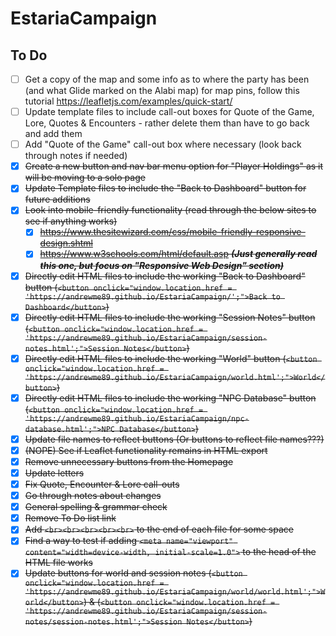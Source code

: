 # EstariaCampaign

## To Do

- [ ] Get a copy of the map and some info as to where the party has been (and what Glide marked on the Alabi map) for map pins, follow this tutorial https://leafletjs.com/examples/quick-start/
- [ ] Update template files to include call-out boxes for Quote of the Game, Lore, Quotes & Encounters - rather delete them than have to go back and add them
- [ ] Add "Quote of the Game" call-out box where necessary (look back through notes if needed)
- [x] ~~Create a new button and nav bar menu option for "Player Holdings" as it will be moving to a solo page~~
- [x] ~~Update Template files to include the "Back to Dashboard" button for future additions~~
- [x] ~~Look into mobile-friendly functionality (read through the below sites to see if anything works)~~
  - [x] ~~https://www.thesitewizard.com/css/mobile-friendly-responsive-design.shtml~~
  - [x] ~~https://www.w3schools.com/html/default.asp _**(Just generally read this one, but focus on "Responsive Web Design" section)**_~~
- [x] ~~Directly edit HTML files to include the working "Back to Dashboard" button (`<button onclick="window.location.href = 'https://andrewme89.github.io/EstariaCampaign/';">Back to Dashboard</button>`)~~
- [x] ~~Directly edit HTML files to include the working "Session Notes" button (`<button onclick="window.location.href = 'https://andrewme89.github.io/EstariaCampaign/session-notes.html';">Session Notes</button>`)~~
- [x] ~~Directly edit HTML files to include the working "World" button (`<button onclick="window.location.href = 'https://andrewme89.github.io/EstariaCampaign/world.html';">World</button>`)~~
- [x] ~~Directly edit HTML files to include the working "NPC Database" button (`<button onclick="window.location.href = 'https://andrewme89.github.io/EstariaCampaign/npc-database.html';">NPC Database</button>`)~~
- [x] ~~Update file names to reflect buttons (Or buttons to reflect file names???)~~
- [x] ~~(NOPE) See if Leaflet functionality remains in HTML export~~
- [x] ~~Remove unnecessary buttons from the Homepage~~
- [x] ~~Update letters~~
- [x] ~~Fix Quote, Encounter & Lore call-outs~~
- [x] ~~Go through notes about changes~~
- [x] ~~General spelling & grammar check~~
- [x] ~~Remove To Do list link~~
- [x] ~~Add `<br><br><br><br><br>` to the end of each file for some space~~
- [x] ~~Find a way to test if adding `<meta name="viewport" content="width=device-width, initial-scale=1.0">` to the head of the HTML file works~~
- [x] ~~Update buttons for world and session notes (`<button onclick="window.location.href = 'https://andrewme89.github.io/EstariaCampaign/world/world.html';">World</button>`) & (`<button onclick="window.location.href = 'https://andrewme89.github.io/EstariaCampaign/session-notes/session-notes.html';">Session Notes</button>`)~~
